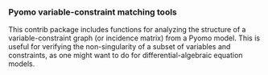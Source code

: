 ### Pyomo variable-constraint matching tools
This contrib package includes functions for analyzing the
structure of a variable-constraint graph (or incidence matrix)
from a Pyomo model. This is useful for verifying the non-singularity
of a subset of variables and constraints, as one might want to do
for differential-algebraic equation models.
